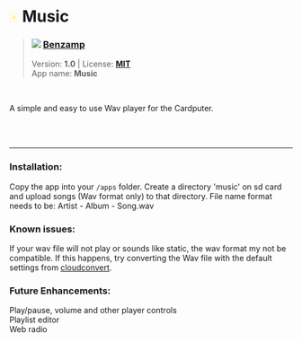 <!---
This file is generated from the "details.yml" file. (Any changes here will be overwritten)
--->
# <img src="../../images\default_icon.png" width="16"> Music
> ### <img src="https://github.com/Benzamp.png?size=26" width="13"> **[Benzamp](https://github.com/Benzamp)**  
> Version: **1.0** | License: **[MIT](https://github.com/echo-lalia/MicroHydra-Apps/blob/main/LICENSE)**  
> App name: **Music**
<br/>

A simple and easy to use Wav player for the Cardputer.


<br/><br/>

-----
### Installation:
Copy the app into your `/apps` folder. Create a directory 'music' on sd card and upload songs (Wav format only) to that directory. 
File name format needs to be: Artist - Album - Song.wav 

### Known issues:
If your wav file will not play or sounds like static, the wav format my not be compatible. If this happens, try converting the Wav file with the default settings from <a href="https://cloudconvert.com/wav-converter">cloudconvert</a>.


### Future Enhancements:
Play/pause, volume and other player controls <br>
Playlist editor <br>
Web radio <br>
